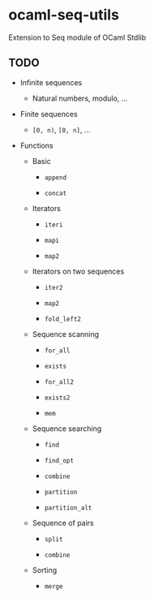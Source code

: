 # ocaml-seq-utils
Extension to Seq module of OCaml Stdlib

## TODO

- Infinite sequences

    - Natural numbers, modulo, ...

- Finite sequences

    - `[0, n)`, `[0, n]`, ...

- Functions

    - Basic

        - `append`

        - `concat`

    - Iterators

        - `iteri`

        - `mapi`

        - `map2`

    - Iterators on two sequences

        - `iter2`

        - `map2`

        - `fold_left2`

    - Sequence scanning
        - `for_all`

        - `exists`

        - `for_all2`

        - `exists2`

        - `mem`

    - Sequence searching

        - `find`

        - `find_opt`

        - `combine`

        - `partition`

        - `partition_alt`

    - Sequence of pairs

        - `split`

        - `combine`

    - Sorting

        - `merge`
